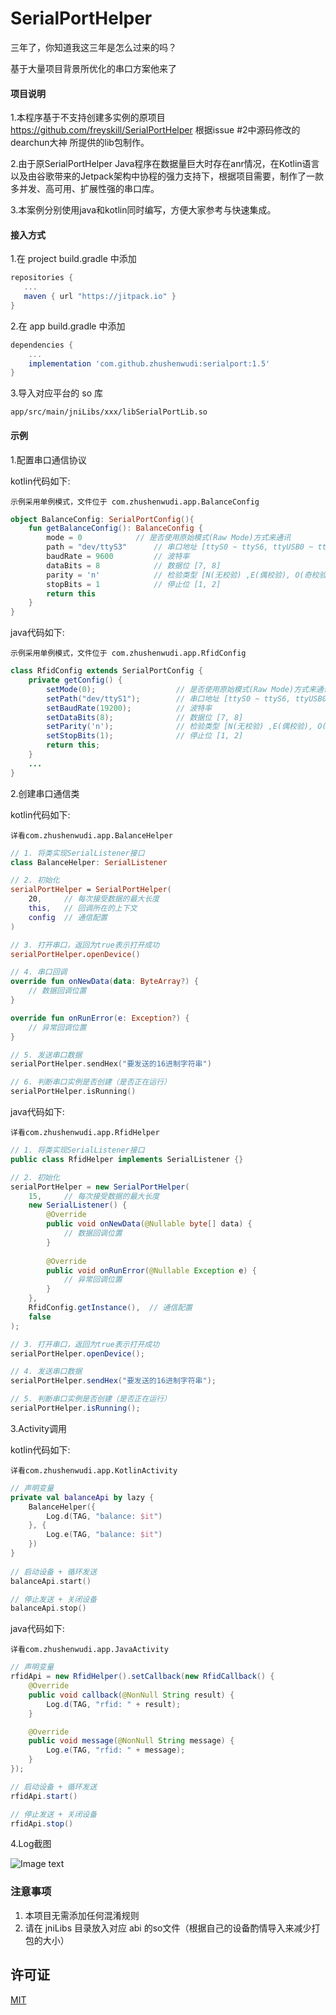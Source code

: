 # SerialPortHelper

三年了，你知道我这三年是怎么过来的吗？

基于大量项目背景所优化的串口方案他来了

#### 项目说明
1.本程序基于不支持创建多实例的原项目 https://github.com/freyskill/SerialPortHelper 根据issue #2中源码修改的 dearchun大神 所提供的lib包制作。  

2.由于原SerialPortHelper Java程序在数据量巨大时存在anr情况，在Kotlin语言以及由谷歌带来的Jetpack架构中协程的强力支持下，根据项目需要，制作了一款多并发、高可用、扩展性强的串口库。

3.本案例分别使用java和kotlin同时编写，方便大家参考与快速集成。

#### 接入方式
1.在 project build.gradle 中添加

```groovy
repositories {
   ...
   maven { url "https://jitpack.io" }
}
```

2.在 app build.gradle 中添加

```groovy
dependencies {
    ...
    implementation 'com.github.zhushenwudi:serialport:1.5'
}
```

3.导入对应平台的 so 库

    app/src/main/jniLibs/xxx/libSerialPortLib.so

#### 示例
1.配置串口通信协议

kotlin代码如下:

    示例采用单例模式，文件位于 com.zhushenwudi.app.BalanceConfig

```kotlin
object BalanceConfig: SerialPortConfig(){
    fun getBalanceConfig(): BalanceConfig {
        mode = 0			// 是否使用原始模式(Raw Mode)方式来通讯
        path = "dev/ttyS3"		// 串口地址 [ttyS0 ~ ttyS6, ttyUSB0 ~ ttyUSB4]
        baudRate = 9600			// 波特率
        dataBits = 8			// 数据位 [7, 8]
        parity = 'n'			// 检验类型 [N(无校验) ,E(偶校验), O(奇校验)] (大小写随意)
        stopBits = 1			// 停止位 [1, 2]
        return this
    }
}
```
java代码如下:

    示例采用单例模式，文件位于 com.zhushenwudi.app.RfidConfig

```java
class RfidConfig extends SerialPortConfig {
	private getConfig() {
	    setMode(0);                  // 是否使用原始模式(Raw Mode)方式来通讯
	    setPath("dev/ttyS1");        // 串口地址 [ttyS0 ~ ttyS6, ttyUSB0 ~ ttyUSB4]
	    setBaudRate(19200);          // 波特率
	    setDataBits(8);              // 数据位 [7, 8]
	    setParity('n');              // 检验类型 [N(无校验) ,E(偶校验), O(奇校验)] (大小写随意)
	    setStopBits(1);              // 停止位 [1, 2]
	    return this;
	}
	...
}
```

2.创建串口通信类

kotlin代码如下:

    详看com.zhushenwudi.app.BalanceHelper

```kotlin
// 1. 将类实现SerialListener接口
class BalanceHelper: SerialListener

// 2. 初始化
serialPortHelper = SerialPortHelper(
    20,     // 每次接受数据的最大长度
    this,   // 回调所在的上下文
    config  // 通信配置
)

// 3. 打开串口，返回为true表示打开成功
serialPortHelper.openDevice()

// 4. 串口回调
override fun onNewData(data: ByteArray?) {
    // 数据回调位置
}

override fun onRunError(e: Exception?) {
    // 异常回调位置
}

// 5. 发送串口数据
serialPortHelper.sendHex("要发送的16进制字符串")

// 6. 判断串口实例是否创建（是否正在运行）
serialPortHelper.isRunning()
```

java代码如下:

    详看com.zhushenwudi.app.RfidHelper

```java
// 1. 将类实现SerialListener接口
public class RfidHelper implements SerialListener {}

// 2. 初始化
serialPortHelper = new SerialPortHelper(
	15, 	// 每次接受数据的最大长度
	new SerialListener() {
	    @Override
	    public void onNewData(@Nullable byte[] data) {
	        // 数据回调位置
	    }
	
	    @Override
	    public void onRunError(@Nullable Exception e) {
	        // 异常回调位置
	    }
	},
	RfidConfig.getInstance(),  // 通信配置
	false
);

// 3. 打开串口，返回为true表示打开成功
serialPortHelper.openDevice();

// 4. 发送串口数据
serialPortHelper.sendHex("要发送的16进制字符串");

// 5. 判断串口实例是否创建（是否正在运行）
serialPortHelper.isRunning();
```

3.Activity调用

kotlin代码如下:

    详看com.zhushenwudi.app.KotlinActivity

```kotlin
// 声明变量
private val balanceApi by lazy {
    BalanceHelper({
        Log.d(TAG, "balance: $it")
    }, {
        Log.e(TAG, "balance: $it")
    })
}
        
// 启动设备 + 循环发送
balanceApi.start()

// 停止发送 + 关闭设备
balanceApi.stop()
```

java代码如下:

    详看com.zhushenwudi.app.JavaActivity

```java
// 声明变量
rfidApi = new RfidHelper().setCallback(new RfidCallback() {
    @Override
    public void callback(@NonNull String result) {
        Log.d(TAG, "rfid: " + result);
    }

    @Override
    public void message(@NonNull String message) {
        Log.e(TAG, "rfid: " + message);
    }
});

// 启动设备 + 循环发送
rfidApi.start()

// 停止发送 + 关闭设备
rfidApi.stop()
```

4.Log截图

![Image text](https://raw.githubusercontent.com/zhushenwudi/serialport/master/example.png)

### 注意事项

1. 本项目无需添加任何混淆规则
2. 请在 jniLibs 目录放入对应 abi 的so文件（根据自己的设备酌情导入来减少打包的大小）

## 许可证

[MIT](https://github.com/zhushenwudi/serialport/blob/master/LICENSE)
